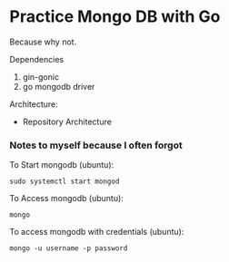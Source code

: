 # Practice Mongo DB with Go
Because why not.

Dependencies
1. gin-gonic
2. go mongodb driver

Architecture: 
- Repository Architecture

### Notes to myself because I often forgot

To Start mongodb (ubuntu): 
```
sudo systemctl start mongod
```
To Access mongodb (ubuntu):
```
mongo 
```
To access mongodb with credentials (ubuntu): 
```
mongo -u username -p password
```